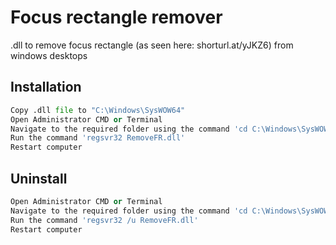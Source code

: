 # Focus rectangle remover

.dll to remove focus rectangle (as seen here: shorturl.at/yJKZ6) from windows desktops


## Installation

```python
Copy .dll file to "C:\Windows\SysWOW64"
Open Administrator CMD or Terminal
Navigate to the required folder using the command 'cd C:\Windows\SysWOW64'
Run the command 'regsvr32 RemoveFR.dll'
Restart computer
```
## Uninstall
```python
Open Administrator CMD or Terminal
Navigate to the required folder using the command 'cd C:\Windows\SysWOW64'
Run the command 'regsvr32 /u RemoveFR.dll'
Restart computer
```
